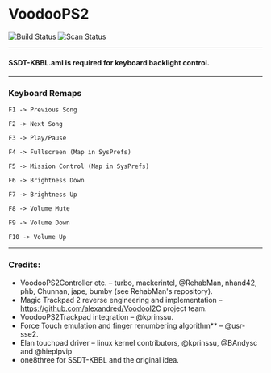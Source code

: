 VoodooPS2
=========

[![Build Status](https://github.com/acidanthera/VoodooPS2/workflows/CI/badge.svg?branch=master)](https://github.com/acidanthera/VoodooPS2/actions) [![Scan Status](https://scan.coverity.com/projects/22190/badge.svg?flat=1)](https://scan.coverity.com/projects/22190)

------------------------------------------------------------------------------------------------------------------------------------
#### SSDT-KBBL.aml is required for keyboard backlight control.



------------------------------------------------------------------------------------------------------------------------------------

### Keyboard Remaps

```
F1 -> Previous Song

F2 -> Next Song

F3 -> Play/Pause

F4 -> Fullscreen (Map in SysPrefs)

F5 -> Mission Control (Map in SysPrefs)

F6 -> Brightness Down

F7 -> Brightness Up

F8 -> Volume Mute 

F9 -> Volume Down

F10 -> Volume Up
```


------------------------------------------------------------------------------------------------------------------------------------

### Credits:
* VoodooPS2Controller etc. – turbo, mackerintel, @RehabMan, nhand42, phb, Chunnan, jape, bumby (see RehabMan's repository).
* Magic Trackpad 2 reverse engineering and implementation – https://github.com/alexandred/VoodooI2C project team.
* VoodooPS2Trackpad integration – @kprinssu.
* Force Touch emulation and finger renumbering algorithm** – @usr-sse2.
* Elan touchpad driver – linux kernel contributors, @kprinssu, @BAndysc and @hieplpvip
* one8three for SSDT-KBBL and the original idea.